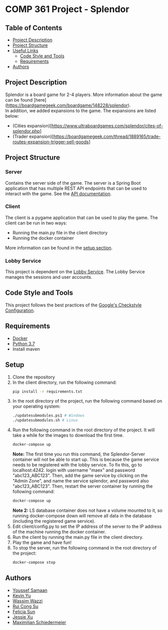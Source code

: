 # COMP 361 Project - Splendor

## Table of Contents

 * [Project Description](#project-description)
 * [Project Structure](#project-structure)
 * [Useful Links](#useful-links)
    * [Code Style and Tools](#code-style-and-tools)
    * [Requirements](#requirements)
 * [Authors](#authors)

## Project Description
Splendor is a board game for 2-4 players. More information about the game can be found [here]
(https://boardgamegeek.com/boardgame/148228/splendor). <br>
In addition, we added expansions to the game. The expansions are listed below:
* (Cities expansion)[https://www.ultraboardgames.com/splendor/cites-of-splendor.php]
* (Trader expansion)[https://boardgamegeek.com/thread/1889165/trade-routes-expansion-trigger-sell-goods]

## Project Structure

### Server

Contains the server side of the game. The server is a Spring Boot application that has multiple 
REST API endpoints that can be used to interact with the game.
See the [API documentation](docs/rest_interface_description.pdf).

### Client
The client is a pygame application that can be used to play the game. The client can be run in 
two ways:
* Running the main.py file in the client directory
* Running the docker container

More information can be found in the [setup section](##Setup).

### Lobby Service
This project is dependent on the [Lobby Service](https://github.com/m5c/BoardGamePlatform).
The Lobby Service manages the sessions and user accounts.


## Code Style and Tools

This project follows the best practices of the [Google's Checkstyle Configuration](https://raw.githubusercontent.com/checkstyle/checkstyle/master/src/main/resources/google_checks.xml).


## Requirements

* [Docker](https://docs.docker.com/install/)
* [Python 3.7](https://www.python.org/downloads/release/python-370/)
* Install maven


## Setup

1. Clone the repository
2. In the client directory, run the following command:
    ```bash
    pip install -r requirements.txt
    ```
3. In the root directory of the project, run the following command based on your operating system:
    ```bash
    ./updatesubmodules.ps1 # Windows
    ./updatesubmodules.sh # Linux
    ```
4. Run the following command in the root directory of the project.
   It will take a while for the images to download the first time.
    ```bash
    docker-compose up
    ```
   **Note:**
    The first time you run this command, the Splendor-Server container will not be able to start 
   up. This is because the game service needs to be registered with the lobby service. To fix 
   this, go to localhost:4242. login with username "maex" and password "abc123_ABC123". Then, 
   add the game service by clicking on the "Admin Zone", and name the service splendor, and 
   password also "abc123_ABC123". Then, restart the server container by running the following
    command:
     ```bash
     docker-compose up
     ```
   **Note 2:**
   LS database container does not have a volume mounted to it, so running docker-compose down 
   will remove all data in the database (including the registered game service).
5. Edit client/config.py to set the IP address of the server to the IP address of the machine
   running the docker container.
6. Run the client by running the main.py file in the client directory.
7. Play the game and have fun!
8. To stop the server, run the following command in the root directory of the project:
    ```bash
    docker-compose stop
    ```

## Authors

 * [Youssef Samaan](https://github.com/YoussefSamaan2)
 * [Kevin Yu](https://github.com/iveykun)
 * [Wassim Wazzi](https://github.com/wassimwazzi)
 * [Rui Cong Su](https://github.com/a-lil-birb)
 * [Felicia Sun](https://github.com/Felicia-Sun)
 * [Jessie Xu](https://github.com/XiaoyuJessieXu1)
 * [Maximilian Schiedermeier](https://github.com/m5c)
 



